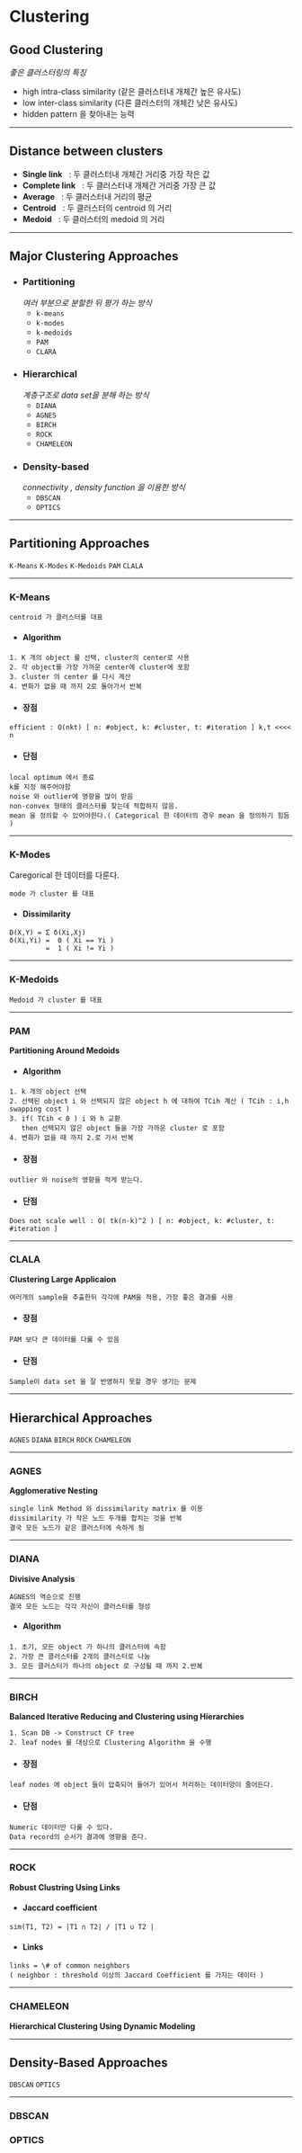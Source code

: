 # Clustering 
## Good Clustering
*좋은 클러스터링의 특징*
* high intra-class similarity (같은 클러스터내 개체간 높은 유사도)
* low inter-class similarity  (다른 클러스터의 개체간 낮은 유사도)
* hidden pattern 을 찾아내는 능력

---

## Distance between clusters
  * **Single link** &nbsp; : 두 클러스터내 개체간 거리중 가장 작은 값
  * **Complete link** &nbsp; : 두 클러스터내 개체간 거리중 가장 큰 값 
  * **Average** &nbsp; : 두 클러스터내 거리의 평균
  * **Centroid** &nbsp; : 두 클러스터의 centroid 의 거리
  * **Medoid** &nbsp; : 두 클러스터의 medoid 의 거리
  
---

## Major Clustering Approaches
  * ### Partitioning
    *여러 부분으로 분할한 뒤 평가 하는 방식*
    * ```k-means```
    * ```k-modes```
    * ```k-medoids```
    * ```PAM```
    * ```CLARA```
  * ### Hierarchical
    *계층구조로 data set을 분해 하는 방식*
    * ```DIANA```
    * ```AGNES```
    * ```BIRCH```
    * ```ROCK```
    * ```CHAMELEON```
  * ### Density-based
    *connectivity , density function 을 이용한 방식*
    * ```DBSCAN```
    * ```OPTICS```
    
---

## Partitioning Approaches
  ```K-Means``` ```K-Modes``` ```K-Medoids``` ```PAM``` ```CLALA```  
  
---

### K-Means  
  ```
  centroid 가 클러스터를 대표
  ```
  * #### Algorithm
  ```
  1. K 개의 object 를 선택, cluster의 center로 사용
  2. 각 object를 가장 가까운 center에 cluster에 포함
  3. cluster 의 center 를 다시 계산
  4. 변화가 없을 때 까지 2로 돌아가서 반복
  ```
  * #### 장점
  ```
  efficient : O(nkt) [ n: #object, k: #cluster, t: #iteration ] k,t <<<< n 
  ```
  * #### 단점
  ```
  local optimum 에서 종료
  k를 지정 해주어야함
  noise 와 outlier에 영향을 많이 받음
  non-convex 형태의 클러스터를 찾는데 적합하지 않음.
  mean 을 정의할 수 있어야한다.( Categorical 한 데이터의 경우 mean 을 정의하기 힘듬 )
  ```
  
---

### K-Modes
  Caregorical 한 데이터를 다룬다.
  ```
  mode 가 cluster 를 대표
  ```
  * #### Dissimilarity
  ```
  D(X,Y) = Σ δ(Xi,Xj) 
  δ(Xi,Yi) =  0 ( Xi == Yi )
           =  1 ( Xi != Yi )
  ```
  
---

### K-Medoids
   ```
   Medoid 가 cluster 를 대표
   ```
   
---

### PAM 
  **Partitioning Around Medoids**
  * #### Algorithm
  ```
  1. k 개의 object 선택
  2. 선택된 object i 와 선택되지 않은 object h 에 대하여 TCih 계산 ( TCih : i,h swapping cost )
  3. if( TCih < 0 ) i 와 h 교환 
     then 선택되지 않은 object 들을 가장 가까운 cluster 로 포함
  4. 변화가 없을 때 까지 2.로 가서 반복
  ```
  * #### 장점
  ```
  outlier 와 noise의 영향을 적게 받는다.
  ```
  * #### 단점
  ```
  Does not scale well : O( tk(n-k)^2 ) [ n: #object, k: #cluster, t: #iteration ]
  ```

---

### CLALA
  **Clustering Large Applicaion**
  ```
  여러개의 sample을 추출한뒤 각각에 PAM을 적용, 가장 좋은 결과를 사용
  ```
  * #### 장점
  ```
  PAM 보다 큰 데이터를 다룰 수 있음
  ```
  * #### 단점
  ```
  Sample이 data set 을 잘 반영하지 못할 경우 생기는 문제
  ```
  
---

## Hierarchical Approaches
  ```AGNES``` ```DIANA``` ```BIRCH``` ```ROCK``` ```CHAMELEON```  
  
---

### AGNES
  **Agglomerative Nesting**
  ```
  single link Method 와 dissimilarity matrix 를 이용
  dissimilarity 가 작은 노드 두개를 합치는 것을 반복
  결국 모든 노드가 같은 클러스터에 속하게 됨
  ```

---

### DIANA
  **Divisive Analysis**
  ```
  AGNES의 역순으로 진행
  결국 모든 노드는 각각 자신이 클러스터를 형성
  ```
  * #### Algorithm
  ```
  1. 초기, 모든 object 가 하나의 클러스터에 속함
  2. 가장 큰 클러스터를 2개의 클러스터로 나눔
  3. 모든 클러스터가 하나의 object 로 구성될 때 까지 2.반복
  ```
  
---

### BIRCH
  **Balanced Iterative Reducing and Clustering using Hierarchies**
   ```
   1. Scan DB -> Construct CF tree
   2. leaf nodes 를 대상으로 Clustering Algorithm 을 수행
   ```
  * #### 장점
  ```
  leaf nodes 에 object 들이 압축되어 들어가 있어서 처리하는 데이터양이 줄어든다.
  ```
  * #### 단점
  ```
  Numeric 데이터만 다룰 수 있다.
  Data record의 순서가 결과에 영향을 준다.
  ```
   
---

### ROCK
  **Robust Clustring Using Links**
  * #### Jaccard coefficient
  ```
  sim(T1, T2) = |T1 ∩ T2| / |T1 ∪ T2 |
  ```
  * #### Links
  ```
  links = \# of common neighbors 
  ( neighbor : threshold 이상의 Jaccard Coefficient 를 가지는 데이터 )
  ```
---

### CHAMELEON
  **Hierarchical Clustering Using Dynamic Modeling**
  
---

## Density-Based Approaches
  ```DBSCAN``` ```OPTICS```
  
---

### DBSCAN
### OPTICS

